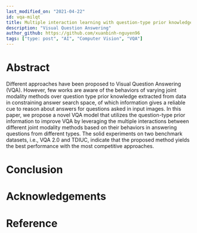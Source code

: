 ```yaml
---
last_modified_on: "2021-04-22"
id: vqa-milqt
title: Multiple interaction learning with question-type prior knowledge for constraining answer search space in visual question answering
description: "Visual Question Answering"
author_github: https://github.com/xuanbinh-nguyen96
tags: ["type: post", "AI", "Computer Vision", "VQA"]
---
```


# Abstract
Different approaches have been proposed to Visual Question Answering (VQA). However, few works are aware of the behaviors of varying joint modality methods over question type prior knowledge extracted from data in constraining answer search space, of which information gives a reliable cue to reason about answers for questions asked in input images. In this paper, we propose a novel VQA model that utilizes the question-type prior information to improve VQA by leveraging the multiple interactions between different joint modality methods based on their behaviors in answering questions from different types. The solid experiments on two benchmark datasets, i.e., VQA 2.0 and TDIUC, indicate that the proposed method yields the best performance with the most competitive approaches.

# Conclusion

# Acknowledgements

# Reference
